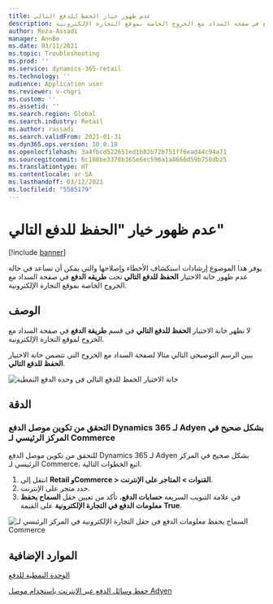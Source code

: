 ```yaml
---
title: عدم ظهور خيار الحفظ للدفع التالي
description: يوفر هذا الموضوع إرشادات استكشاف الأخطاء وإصلاحها والتي يمكن أن تساعد في حالة عدم ظهور خانة الاختيار الحفظ للدفع التالي تحت طريقه الدفع في صفحة السداد مع الخروج الخاصة بموقع التجارة الإلكترونية.
author: Reza-Assadi
manager: AnnBe
ms.date: 03/11/2021
ms.topic: Troubleshooting
ms.prod: ''
ms.service: dynamics-365-retail
ms.technology: ''
audience: Application user
ms.reviewer: v-chgri
ms.custom: ''
ms.assetid: ''
ms.search.region: Global
ms.search.industry: Retail
ms.author: rassadi
ms.search.validFrom: 2021-01-31
ms.dyn365.ops.version: 10.0.18
ms.openlocfilehash: 3a4fbcd522651ed1b82b72b751ff6ead44c94a71
ms.sourcegitcommit: 6c108be3378b365e6ec596a1a8666d59b758db25
ms.translationtype: HT
ms.contentlocale: ar-SA
ms.lasthandoff: 03/12/2021
ms.locfileid: "5585179"
---
```

# <a name="save-for-my-next-payment-option-doesnt-appear"></a>عدم ظهور خيار "الحفظ للدفع التالي"

[!include [banner](../../includes/banner.md)]

يوفر هذا الموضوع إرشادات استكشاف الأخطاء وإصلاحها والتي يمكن أن تساعد في حالة عدم ظهور خانة الاختيار **الحفظ للدفع التالي** تحت **طريقه الدفع** في صفحة السداد مع الخروج الخاصة بموقع التجارة الإلكترونية.

## <a name="description"></a>الوصف

لا تظهر خانة الاختيار **الحفظ للدفع التالي** في قسم **طريقة الدفع** في صفحة السداد مع الخروج لموقع التجارة الإلكترونية.

يبين الرسم التوضيحي التالي مثالا لصفحة السداد مع الخروج التي تتضمن خانة الاختيار **الحفظ للدفع التالي**.

![خانة الاختيار الحفظ للدفع التالي في وحدة الدفع النمطية](media/payment-module-save-payment.jpg)

## <a name="resolution"></a>الدقة

### <a name="verify-that-the-dynamics-365-payment-connector-for-adyen-is-correctly-configured-in-commerce-headquarters"></a>التحقق من تكوين موصل الدفع Dynamics 365 لـ Adyen بشكل صحيح في المركز الرئيسي لـ Commerce

للتحقق من تكوين موصل الدفع Dynamics 365 لـ Adyen بشكل صحيح في المركز الرئيسي لـ Commerce، اتبع الخطوات التالية.

1. انتقل إلى **Retail وCommerce \> القنوات \> المتاجر على الإنترنت**.
1. حدد متجر على الإنترنت.
1. في علامة التبويب السريعة **حسابات الدفع**، تأكد من تعيين حقل **السماح بحفظ معلومات الدفع في التجارة الإلكترونية** على القيمة **True**.

![السماح بحفظ معلومات الدفع في حقل التجارة الإلكترونية في المركز الرئيسي لـ Commerce](media/payment-connector-save-payment.jpg)

## <a name="additional-resources"></a>الموارد الإضافية

[الوحدة النمطية للدفع](../payment-module.md)

[حفظ وسائل الدفع عبر الإنترنت باستخدام موصل Adyen](../dev-itpro/adyen-connector-listPI.md)
